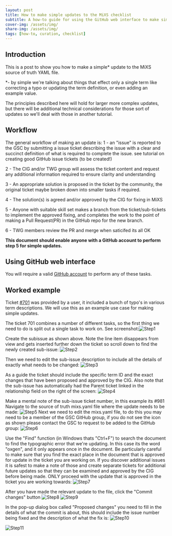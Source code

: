 ```yaml
---
layout: post
title: How to make simple updates to the MiXS checklist
subtitle: A how-to guide for using the GitHub web interface to make simple changes to the MiXS checklist via the YAML source of truth.
cover-img: /assets/img/
share-img: /assets/img/
tags: [how-to, curation, checklist]
---
```


## Introduction

This is a post to show you how to make a simple* update to the MiXS source of truth YAML file.

*- by simple we're talking about things that effect only a single term like correcting a typo or updating the term definition, or even adding an example value.

The principles described here will hold for larger more complex updates, but there will be additional technical considerations for those sort of updates so we'll deal with those in another tutorial.

## Workflow

The general workflow of making an update is:
1 - an "issue" is reported to the GSC by submitting a issue ticket describing the issue with a clear and succinct definition of what is required to complete the issue. see tutorial on creating good GitHub issue tickets (to be created!)

2 - The CIG and/or TWG group will assess the ticket content and request any additional information required to ensure clarity and understanding

3 - An appropriate solution is proposed in the ticket by the community, the original ticket maybe broken down into smaller tasks if required.

4 - The solution(s) is agreed and/or approved by the CIG for fixing in MiXS

5 - Anyone with suitable skill set makes a branch from the ticket/sub-tickets to implement the approved fixing, and completes the work to the point of making a Pull Request(PR) in the GitHub repo for the new branch.

6 - TWG members review the PR and merge when saticifed its all OK

**This document should enable anyone with a GitHub account to perform step 5 for simple updates.**

## Using GitHub web interface

You will require a valid [GitHub account](https://github.com/signup) to perform any of these tasks.

## Worked example

Ticket [#701](https://github.com/GenomicsStandardsConsortium/mixs/issues/701) was provided by a user, it included a bunch of typo's in various term descriptions. We will use this as an example use case for making simple updates.

The ticket 701 combines a number of different tasks, so the first thing we need to do is split out a single task to work on. 
See screenshot:![Step1](../assets/img/GSC-update-mixs-steps/create-sub-issue.jpg)

Create the subissue as shown above.
Note the line item disappears from view and gets inserted further down the ticket so scroll down to find the newly created sub-issue: ![Step2](../assets/img/GSC-update-mixs-steps/create-sub-issue2.jpg)

Then we need to edit the sub-issue description to include all the details of exactly what needs to be changed: ![Step3](../assets/img/GSC-update-mixs-steps/create-sub-issue3.jpg)

As a guide the ticket should include the specific term ID and the exact changes that have been proposed and approved by the CIG. Also note that the sub-issue has automatically had the Parent ticket linked in the relationship field on the right of the screen: ![Step4](../assets/img/GSC-update-mixs-steps/create-sub-issue4.jpg)

Make a mental note of the sub-issue ticket number, in this example its #981
Navigate to the source of truth mixs.yaml file where the update needs to be made: ![Step5](../assets/img/GSC-update-mixs-steps/navigate-to-mixs.yaml.jpg)
Next we need to edit the mixs.yaml file, to do this you may need to be a member of the GSC GitHub group, if you do not see the icon as shown please contact the GSC to request to be added to the GitHub group: ![Step6](../assets/img/GSC-update-mixs-steps/edit-mixs.yaml1.jpg)

Use the "Find" function (in Windows thats "Ctrl+F") to search the document to find the typographic error that we're updating. In this case its the word "oxgen", and it only appears once in the document. Be particularly careful to make sure that you find the exact place in the document that is approved for update in the ticket you are working on. 
If you discover additional issues it is safest to make a note of those and create separate tickets for additional future updates so that they can be examined and approved by the CIG before being made.
ONLY proceed with the update that is approved in the ticket you are working towards: ![Step7](../assets/img/GSC-update-mixs-steps/edit-mixs.yaml2.jpg)

After you have made the relevant update to the file, click the "Commit changes" button
![Step8](../assets/img/GSC-update-mixs-steps/edit-mixs.yaml3.jpg)
![Step9](../assets/img/GSC-update-mixs-steps/edit-mixs.yaml4.jpg)

In the pop-up dialog box called "Proposed changes" you need to fill in the details of what the commit is about, this should include the issue number being fixed and the description of what the fix is: ![Step10](../assets/img/GSC-update-mixs-steps/create-pull-request1.jpg)

![Step11](../assets/img/GSC-update-mixs-steps/create-pull-request2.jpg)
